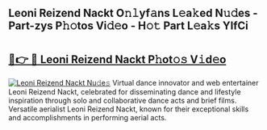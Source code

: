 ## Leoni Reizend Nackt O𝚗𝚕yf𝚊ns L𝚎a𝚔ed N𝚞𝚍es - Part-zys P𝚑𝚘tos Vi𝚍𝚎o - H𝚘𝚝 Part L𝚎a𝚔s YlfCi

# <h2><a href="http://kf9aggd.oniu.top/?m=Leoni+Reizend+Nackt">🔗👉 🔴 Leoni Reizend Nackt P𝚑ot𝚘𝚜 V𝚒d𝚎o</a></h2>

[![Leoni Reizend Nackt Nu𝚍e𝚜](https://i.imgur.com/0qMVB7G.gif)](http://kf9aggd.oniu.top/?m=Leoni+Reizend+Nackt)
Virtual dance innovator and web entertainer Leoni Reizend Nackt, celebrated for disseminating dance and lifestyle inspiration through solo and collaborative dance acts and brief films. Versatile aerialist Leoni Reizend Nackt, known for their exceptional skills and accomplishments in performing aerial acts.  
